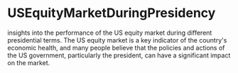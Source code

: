 # USEquityMarketDuringPresidency
insights into the performance of the US equity market during different presidential terms. The US equity market is a key indicator of the country's economic health, and many people believe that the policies and actions of the US government, particularly the president, can have a significant impact on the market.
